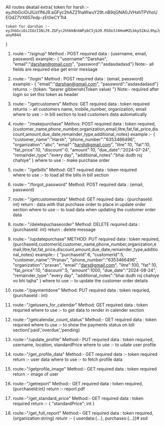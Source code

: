 All routes deatail
extra{
    token for harsh :- eyJhbGciOiJIUzI1NiJ9.aGFyc2hAZ21haWwuY29t.nB9qGNA0JVHxhTPVhoUEOdZ7VX6S7edp-zEt0eCYTt4

    token for darshan :- eyJhbGciOiJIUzI1NiJ9.ZGFyc2hhbkBnbWFpbC5jb20.RSOo3J4HomMZLbkp5ZAsL9hpJgUawIRW1U3-aoyR044
}
1. route:- "/signup"
    Method : POST
    required data : {username, email, password}
    example:- { "username":"Darshan", "email":"darshan@gmail.com", "password":"asdasdadasd"}
    Note:- all fields are required else get error message

2. route:- "/login"
    Method : POST
    required data : {email, password}
    example:- { "email":"darshan@gmail.com", "password":"asdasdadasd"}
    returns :- {token: "bearer gibberish(Token value) "}
    Note:- required after login so set this token as header

3. route:- "/getcustomers"
    Methos: GET
    required data : token required
    returns :- all customers name, mobile_number, organization, email
    where to use :- in bill section to load customers data automatically 

4. route:- "/makepurchase"
    Methos: POST
    required data : token required, {customer_name,phone_number,organization,email,litre,fat,fat_price,discount,amount,due_date,remainder_type,additional_notes}
    example :- 
{
    "customer_name":"Harsh",
    "phone_number":"6353466496",
    "organization":"abc",
    "email":"harsh@gmail.com",
    "litre":10,
    "fat":10,
    "fat_price":10,
    "discount":0,
    "amount":10,
    "due_date":"2024-07-24",
    "remainder_type":"every day",
    "additional_notes":"bhai dudh roj chahiye" 
}
    where to use :- make purchase order

5. route:- "/getbills"
    Method: GET
    required data : token required   
    where to use :- to load all the bills in bill section

6. route:- "/forgot_password"
    Method: POST
    required data : {email, password} 

7. route:- "/getcustomerdata"
    Method: GET
    required data : {purchaseId: int}
    return : data with that purchase order to place in update order section
    where to use :- to load data when updating the customer order data

8.  route:- "/deletepuchaseorder"
    Method: DELETE
    required data : {purchaseId: int}
    return : delete message 

9.  route:- "/updatepurchase"
    METHOD: PUT
    required data : token required, {purchaseId,customerId,customer_name,phone_number,organization,email,litre,fat,fat_price,discount,amount,due_date,remainder_type,additional_notes}
    example:- 
{
    "purchaseId":6,
    "customerId":5,
    "customer_name":"Pranav",
    "phone_number":"6353466496",
    "organization":"pravan",
    "email":"dars@gmail.com",
    "litre":100,
    "fat":10,
    "fat_price":10,
    "discount":5,
    "amount":1000,
    "due_date":"2024-08-24",
    "remainder_type":"every day",
    "additional_notes":"bhai dudh roj chahiye vo bhi tajha" 
}
    where to use :- to update the customer order details

10. route:-"/paymentdone"
    Method: PUT
    required data : token requried, {purchaseId : int}

11. route:-"/getusers_for_calendar"
    Method: GET
    required data : token requried
    where to use :- to get data to render in calender section

12. route:-"/getcalendar_count_status"
    Method:- GET
    required data : token requried
    where to use :- to show the payments status on bill section('paid','overdue','pending)

13. route:-"/update_profile"
    Method:- PUT
    requried data : token requried, username, location, standardPrice
    where to use :- to udate user profile

14. route:-"/get_profile_data"
    Method:- GET
    required data :- token required
    return :- user data 
    where to use :- to fetch profile data

15. route:-"/getprofile_image"
    Method:- GET
    required data : token required
    return :- image of user

16. route:-"/getreport"
    Method:- GET
    required data : token required, {purchaseId:int}
    return :- report.pdf

17. route:-"/get_standard_price"
    Method:- GET
    required data : token required
    return :- { "standardPrice": int }

18. route:-"/get_full_report"
    Method:- GET
    required data : token required, {organization:string}
    retunr :- { userdata:{...}, purchases:{...}}# ssd
